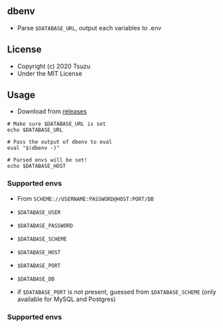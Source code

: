 ## dbenv
- Parse `$DATABASE_URL`, output each variables to .env

## License
- Copyright (c) 2020 Tsuzu
- Under the MIT License

## Usage
- Download from [releases](https://github.com/cs3238-tsuzu/dbenv/releases)

```shell
# Make sure $DATABASE_URL is set
echo $DATABASE_URL

# Pass the output of dbenv to eval
eval "$(dbenv -)"

# Parsed envs will be set!
echo $DATABASE_HOST
```

### Supported envs
- From `SCHEME://USERNAME:PASSWORD@HOST:PORT/DB`

- `$DATABASE_USER`
- `$DATABASE_PASSWORD`
- `$DATABASE_SCHEME`
- `$DATABASE_HOST`
- `$DATABASE_PORT`
- `$DATABASE_DB`

- if `$DATABASE_PORT` is not present, guessed from `$DATABASE_SCHEME` (only available for MySQL and Postgres)
### Supported envs
